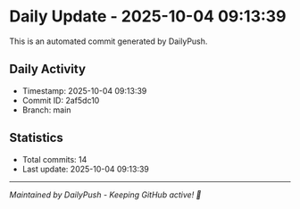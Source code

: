 # Daily Update - 2025-10-04 09:13:39

This is an automated commit generated by DailyPush.

## Daily Activity
- Timestamp: 2025-10-04 09:13:39
- Commit ID: 2af5dc10
- Branch: main

## Statistics
- Total commits: 14
- Last update: 2025-10-04 09:13:39

---
*Maintained by DailyPush - Keeping GitHub active! 🚀*
